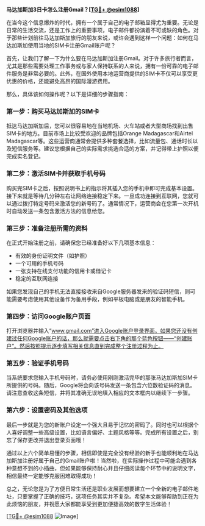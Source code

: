 **马达加斯加3日卡怎么注册Gmail？[[TG💪+ @esim1088](https://t.me/s/esim1088)]**

在当今这个信息爆炸的时代，拥有一个属于自己的电子邮箱显得尤为重要。无论是日常的生活交流，还是工作上的重要事项，电子邮件都扮演着不可或缺的角色。对于那些计划前往马达加斯加旅行的朋友来说，或许会遇到这样一个问题：如何在马达加斯加使用当地的SIM卡注册Gmail账户呢？

首先，让我们了解一下为什么要在马达加斯加注册Gmail。对于许多旅行者而言，尤其是那些需要处理工作事务或与家人保持联系的人来说，拥有一份可靠的电子邮件服务是非常必要的。此外，在国外使用本地运营商提供的SIM卡不仅可以享受更优惠的价格，还能避免高昂的国际漫游费用。

那么，具体该如何操作呢？以下是详细的步骤指南：

### 第一步：购买马达加斯加的SIM卡

抵达马达加斯加后，您可以很容易地在当地机场、火车站或者大型商场找到出售SIM卡的地方。目前市场上比较受欢迎的品牌包括Orange Madagascar和Airtel Madagascar等。这些运营商通常会提供多种套餐选择，比如流量包、通话时长以及短信服务等。建议您根据自己的实际需求挑选合适的方案，并记得带上护照以便完成实名登记。

### 第二步：激活SIM卡并获取手机号码

购买完SIM卡之后，按照说明书上的指示将其插入您的手机中即可完成基本设置。接下来就是等待几分钟左右让网络连接稳定下来。一旦成功连接到互联网，您就可以通过拨打特定号码来激活您的新号码了。通常情况下，运营商会在您第一次开机时自动发送一条包含激活方法的信息给您。

### 第三步：准备注册所需的资料

在正式开始注册之前，请确保您已经准备好以下几项基本信息：
- 有效的身份证明文件（如护照）
- 一个可用的手机号码
- 一张支持在线支付功能的信用卡或借记卡
- 稳定的互联网连接

如果您发现自己的手机无法直接接收来自Google服务器发来的验证码短信，则可能需要考虑使用其他设备作为备用手段，例如平板电脑或是朋友的智能手机。

### 第四步：访问Google账户页面

打开浏览器并输入“www.gmail.com”进入Google账户登录界面。如果您还没有创建过任何Google账户的话，那么就需要点击右下角的那个蓝色按钮——“创建账户”。然后按照提示逐步填写相关信息直到完成整个注册过程为止。

### 第五步：验证手机号码

当系统要求您输入手机号码时，请务必使用刚刚激活完毕的那张马达加斯加SIM卡所提供的号码。随后，Google将会向该号码发送一条包含六位数验证码的消息。请注意查收这条短信，并将其准确无误地填入相应的文本框内以继续下一步骤。

### 第六步：设置密码及其他选项

最后一步就是为您的新账户设定一个强大且易于记忆的密码了。同时也可以根据个人喜好调整一些高级设置，比如语言偏好、主题风格等等。完成所有设置之后，别忘了保存更改并退出登录页面哦！

通过以上六个简单易懂的步骤，相信即使是完全没有经验的新手也能顺利地在马达加斯加注册好属于自己的Gmail账户啦！当然啦，在实际操作过程中可能会遇到各种意想不到的小插曲，但如果能够保持耐心并且仔细阅读每个环节中的说明文字，相信最终一定能够克服困难取得成功！

总之，无论您是为了方便日常生活还是职业发展而想要建立一个全新的电子邮件地址，只要掌握了正确的技巧，这项任务其实并不复杂。希望本文能够帮助到正在为此烦恼的朋友，并祝愿大家都能享受到更加便捷高效的数字生活体验！

[[TG💪+ @esim1088](https://t.me/s/esim1088) ![Image](https://i.postimg.cc/4NQfJmqS/Snipaste-2025-05-13-00-14-12.png)]